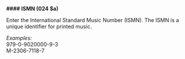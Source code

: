 **#### ISMN (024 $a)**

Enter the International Standard Music Number (ISMN). The ISMN is a unique identifier for printed music.  
  
_Examples:_  
979-0-9020000-9-3  
M-2306-7118-7